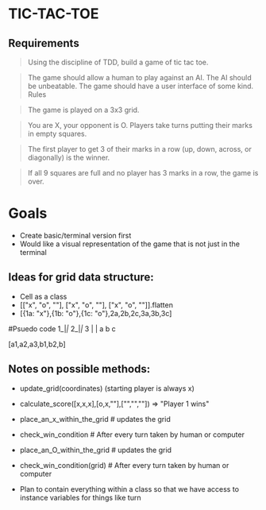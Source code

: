 # TIC-TAC-TOE

## Requirements

> Using the discipline of TDD, build a game of tic tac toe.

> The game should allow a human to play against an AI.
> The AI should be unbeatable.
> The game should have a user interface of some kind.
> Rules

> The game is played on a 3x3 grid.

> You are X, your opponent is O. Players take turns putting their marks in empty squares.

> The first player to get 3 of their marks in a row (up, down, across, or diagonally) is the winner.

> If all 9 squares are full and no player has 3 marks in a row, the game is over.

# Goals

* Create basic/terminal version first
* Would like a visual representation of the game that is not just in the terminal

## Ideas for grid data structure:

- Cell as a class
- [["x", "o", ""], ["x", "o", ""], ["x", "o", ""]].flatten
- [{1a: "x"},{1b: "o"},{1c: "o"},2a,2b,2c,3a,3b,3c]

#Psuedo code
1_|_|_
2_|_|_
3 | |
 a b c

[a1,a2,a3,b1,b2,b]

## Notes on possible methods:

- update_grid(coordinates) (starting player is always x)
- calculate_score([x,x,x],[o,x,""],["","",""]) => "Player 1 wins"
  
- place_an_x_within_the_grid # updates the grid
- check_win_condition # After every turn taken by human or computer
- place_an_O_within_the_grid # updates the grid
- check_win_condition(grid) # After every turn taken by human or computer

- Plan to contain everything within a class so that we have access to instance variables for things like turn